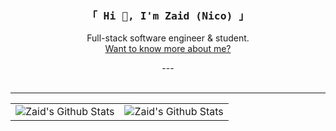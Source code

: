 <div align="center">
	<h3><samp>「 Hi 👋, I'm Zaid (Nico) 」</samp></h3> 
</div>

<div align="center">
	<p>Full-stack software engineer & student. <br><a href="https://nico.engineer">Want to know more about me?</a></p>
	---
	<samp> 
<!-- 		<h3>「 Tools and Languages 」</h4>
		<a href="https://www.typescriptlang.org/">TypeScript 🧰</a>
		<a href="https://www.javascript.com/">JavaScript 💡</a>
		<a href="https://nodejs.org/">Node.js ⚙️</a>
		<a href="https://www.oracle.com/java/">Java ☕</a>
		<a href="https://www.python.org/">Python 🐍</a><br>
		<a href="https://www.docker.com/">Docker 🐳</a>
		<a href="https://www.mongodb.com/">PostgreSQL 🐘</a>
		<a href="https://www.postgresql.org/">MongoDB 🍃</a> -->
	</samp>
	<br>
	<samp> 
		<!--<h3>「 Learning 」</h4>-->
		<!--<a href="https://llvm.org/">C 💤</a>-->
		<!--<a href="https://www.rust-lang.org/">Rust 🦀</a><br>-->
		<!--<a href="https://www.haskell.org/">Haskell 🧮</a>-->
		<!--<a href="https://kubernetes.io/">Kubernetes ☸️</a>-->
	</samp>
	<br>
	<hr/>
		<table align="center">
				<tr>
					<td><img alt="Zaid's Github Stats" src="https://github-readme-stats.vercel.app/api/top-langs/?username=zaida04&text_color=9f9f9f&bg_color=00000000&langs_count=6&layout=compact&hide=css,html,shell,dockerfile,powershell,markdown,pug,roff,mdx" /></td>
					<td><img alt="Zaid's Github Stats" src="https://github-readme-stats.vercel.app/api?username=zaida04&count_private=true&show=prs_merged&text_color=9f9f9f&bg_color=00000000&hide=stars,contribs&include_all_commits=true&show_icons=true&number_format=long" /></td>
				</tr>
		</table>
</div>
